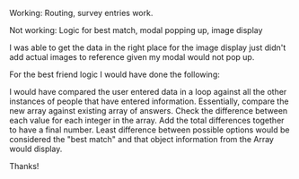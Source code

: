 Working:
Routing, survey entries work.

Not working:
Logic for best match, modal popping up, image display

I was able to get the data in the right place for the image display just didn't add actual images to reference given my modal would not pop up.

For the best friend logic I would have done the following:

I would have compared the user entered data in a loop against all the other instances of people that have entered information.  Essentially, compare the new array against existing array of answers.  Check the difference between each value for each integer in the array.  Add the total differences together to have a final number.  Least difference between possible options would be considered the "best match" and that object information from the Array would display.

Thanks! 

